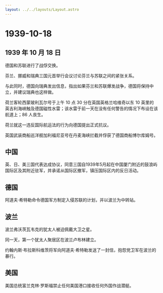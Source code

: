 ```yaml
---
layout: ../../layouts/Layout.astro
---
```


# 1939-10-18

## 1939 年 10 月 18 日

德国和苏联进行了战俘交换。

芬兰、挪威和瑞典三国元首举行会议讨论芬兰与苏联之间的紧张关系。

与此同时，德国向瑞典发出信息，指出如果芬兰和苏联爆发战争，德国将保持中立，并建议瑞典也这样做。

荷兰客轮西蒙玻利瓦尔号于上午 10 点 30 分在英国英格兰哈维奇以东 10
英里的英吉利海峡触及德国磁性水雷；该水雷于前一天在没有任何警告的情况下布设在该航道上；86
人丧生。

荷兰就这一违反国际航运法的行为向德国提出正式抗议。

英国武装商船巡洋舰加利福尼亚号在丹麦海峡拦截并俘获了德国商船博尔库姆号。

## 中国

英、日、美三国代表达成协议，同意三国自1939年5月起在中国厦门附近的鼓浪屿国际区及其附近驻军，并承诺从国际区撤军，镇压国际区内的反日活动。

## 德国

阿道夫·希特勒命令德国军方制定入侵苏联的计划，并以波兰为中转站。

## 波兰

波兰弗沃茨瓦韦克的犹太人被迫佩戴大卫之星。

同一天，第一个犹太人聚居区在波兰卢布林建立。

约翰内斯·布拉斯科维茨将军向阿道夫·希特勒发送了一封信，抱怨党卫军在波兰的暴行。

## 美国

美国总统富兰克林·罗斯福禁止任何美国港口接收任何外国作战潜艇。